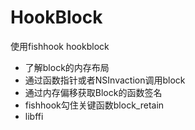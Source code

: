 # HookBlock

使用fishhook hookblock

- 了解block的内存布局
- 通过函数指针或者NSInvaction调用block
- 通过内存偏移获取Block的函数签名
- fishhook勾住关键函数block_retain
- libffi
